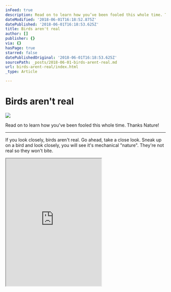 ```yaml
---
inFeed: true
description: Read on to learn how you’ve been fooled this whole time. Thanks Nature!
dateModified: '2018-06-01T16:18:52.875Z'
datePublished: '2018-06-01T16:18:53.625Z'
title: Birds aren't real
author: []
publisher: {}
via: {}
hasPage: true
starred: false
datePublishedOriginal: '2018-06-01T16:18:53.625Z'
sourcePath: _posts/2018-06-01-birds-arent-real.md
url: birds-arent-real/index.html
_type: Article

---
```

# Birds aren't real
![](https://the-grid-user-content.s3-us-west-2.amazonaws.com/970a2c81-f907-4fb6-b25f-9d3365cbaaf6.png)

Read on to learn how you've been fooled this whole time. Thanks Nature!

---

If you look closely, birds aren't real. Go ahead, take a close look. Sneak up on a bird and look closely, you will see it's mechanical "nature". They're not real so they won't bite.

<iframe src="https://the-grid.github.io/ed-userhtml/?g=eJxtU1FvmzAQfudXnLIHSNbCe0sz0eC0TGAiIKv6VDn4UrwRoNgkqtb-99mh6aqtCCHs-_x9d9-dfS72IPjVhAv5NMgHVfXI-GTuezowt3xZ9qJTc8vyZjNrBpCRRZokhIYkhEVKl9HNOguKKKXwI8ii4Dom-QWQMCogoCGs6YguoLglkJPFEXlN4vQOihQimpOsgPCeBkm00AzxmuSwzNIE7tN1Bqs4KJZplkCawSLJXZNATIKMwt3tPYRkGdGI3hjunPzVh0i_ySrNioAWF1Ap1ckLzxsLdMt25zG-E403NGKPvWR12XL0vpRtsxWPQ8-UaJvzPesF29QoZ55l6QW8-TOi4Aq2Q1MaJDhT-G2pSki3Y4_oDn2to_ZJFXvxq0MumCtLgU2phczj2ZcAngcZdjUrEVbBDXlYZzEchKrguR16MGy2hJI1bSNKVoMJn9L6ICg4NkpsBfZG98iuyf_ljkLdhWgZkex_CW3E04Dwgehd5vXSspxTqaZSQxym1C7GJr-18lZbHkeUjE7pPHhbDjtNdwbSrNxST5VCUqPZdOxxquzppSVd2ZefG_ahYbjbIHd_Svt4AFWgVC82g0LH5kyxcyV2KBXbdfYZfG3wAKFWc6aa3-FupQcaXl50FpuWP09d1nXY8EUlau5IDXmdOvrre6dR95v27XdVI5MI2Bgv4Dvbs_wYANXCXmgZVSH4DPSd2V5NPhm0bzrwcKKbzPWWqV9C1x6wRw6bZwhHtO8xfefelf8AnBsnpw" height="400" style=""></iframe>